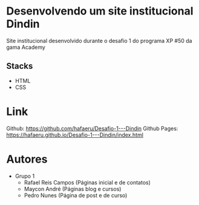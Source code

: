  # Desenvolvendo um site institucional Dindin

Site institucional desenvolvido durante o desafio 1 do programa XP #50 da gama Academy

## Stacks

- HTML
- CSS

# Link

Github: https://github.com/hafaeru/Desafio-1---Dindin
Github Pages: https://hafaeru.github.io/Desafio-1---Dindin/index.html

# Autores

- Grupo 1
    - Rafael Reis Campos (Páginas inicial e de contatos)
    - Maycon André (Páginas blog e cursos)
    - Pedro Nunes (Página de post e de curso)